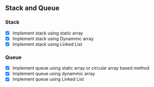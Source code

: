 ## Stack and Queue

### Stack
- [x] Implement stack using static array
- [x] Implement stack using Dynammic array
- [x] Implement stack using Linked List

### Queue
- [x] Implement queue using static array or circular array based method
- [x] Implement queue using dynammic array
- [x] Implement queue using Linked List